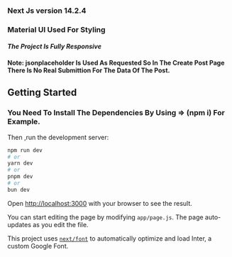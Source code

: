### Next Js version 14.2.4

### Material UI Used For Styling

#### **_The Project Is Fully Responsive_**

#### Note: jsonplaceholder Is Used As Requested So In The Create Post Page There Is No Real Submittion For The Data Of The Post.

## Getting Started

### You Need To Install The Dependencies By Using => (npm i) For Example.

Then ,run the development server:

```bash
npm run dev
# or
yarn dev
# or
pnpm dev
# or
bun dev
```

Open [http://localhost:3000](http://localhost:3000) with your browser to see the result.

You can start editing the page by modifying `app/page.js`. The page auto-updates as you edit the file.

This project uses [`next/font`](https://nextjs.org/docs/basic-features/font-optimization) to automatically optimize and load Inter, a custom Google Font.
